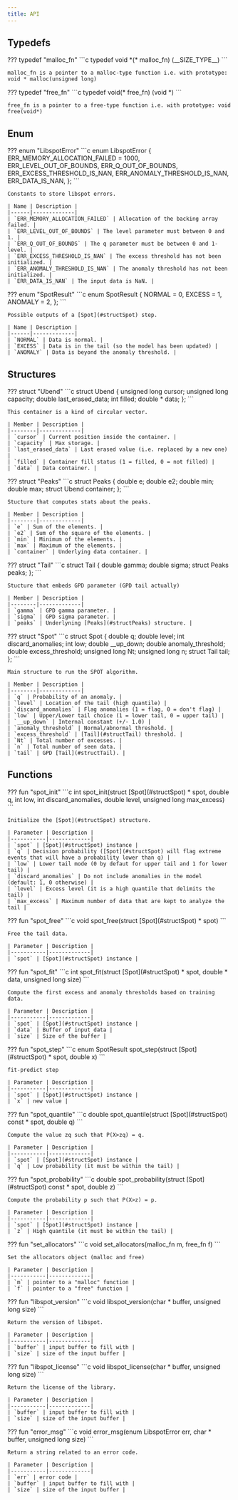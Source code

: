 ```yaml
---
title: API
---
```


## Typedefs

<div id="spot_8h_1af34cbecc36e51f2981fc6a4f2ccaaa12"></div>
??? typedef "malloc_fn"
    ```c
    typedef void *(* malloc_fn) (__SIZE_TYPE__)
    ```
    
    malloc_fn is a pointer to a malloc-type function i.e. with prototype: void * malloc(unsigned long)
    


<div id="spot_8h_1ac728a1a879612a5ebb351581594841eb"></div>
??? typedef "free_fn"
    ```c
    typedef void(* free_fn) (void *)
    ```
    
    free_fn is a pointer to a free-type function i.e. with prototype: void free(void*)
    


## Enum

<div id="spot_8h_1a3e77eff56146e2d86fc7d02819138a64"></div>
??? enum "LibspotError"
    ```c
    enum LibspotError {
        ERR_MEMORY_ALLOCATION_FAILED = 1000,
        ERR_LEVEL_OUT_OF_BOUNDS,
        ERR_Q_OUT_OF_BOUNDS,
        ERR_EXCESS_THRESHOLD_IS_NAN,
        ERR_ANOMALY_THRESHOLD_IS_NAN,
        ERR_DATA_IS_NAN,
    };
    ```
    
    Constants to store libspot errors.
    
    | Name | Description |
    |------|-------------|
    | `ERR_MEMORY_ALLOCATION_FAILED` | Allocation of the backing array failed. |
    | `ERR_LEVEL_OUT_OF_BOUNDS` | The level parameter must between 0 and 1. |
    | `ERR_Q_OUT_OF_BOUNDS` | The q parameter must be between 0 and 1-level. |
    | `ERR_EXCESS_THRESHOLD_IS_NAN` | The excess threshold has not been initialized. |
    | `ERR_ANOMALY_THRESHOLD_IS_NAN` | The anomaly threshold has not been initialized. |
    | `ERR_DATA_IS_NAN` | The input data is NaN. |


<div id="spot_8h_1a411400ee8f5004dad5990ed46ccf0596"></div>
??? enum "SpotResult"
    ```c
    enum SpotResult {
        NORMAL = 0,
        EXCESS = 1,
        ANOMALY = 2,
    };
    ```
    
    Possible outputs of a [Spot](#structSpot) step.
    
    | Name | Description |
    |------|-------------|
    | `NORMAL` | Data is normal. |
    | `EXCESS` | Data is in the tail (so the model has been updated) |
    | `ANOMALY` | Data is beyond the anomaly threshold. |


## Structures

<div id="structUbend"></div>
??? struct "Ubend"
    ```c
    struct Ubend {
        unsigned long cursor;
        unsigned long capacity;
        double last_erased_data;
        int filled;
        double * data;
    };
    ```
    
    This container is a kind of circular vector.
    
    | Member | Description |
    |--------|-------------|
    | `cursor` | Current position inside the container. |
    | `capacity` | Max storage. |
    | `last_erased_data` | Last erased value (i.e. replaced by a new one) |
    | `filled` | Container fill status (1 = filled, 0 = not filled) |
    | `data` | Data container. |


<div id="structPeaks"></div>
??? struct "Peaks"
    ```c
    struct Peaks {
        double e;
        double e2;
        double min;
        double max;
        struct Ubend container;
    };
    ```
    
    Stucture that computes stats about the peaks.
    
    | Member | Description |
    |--------|-------------|
    | `e` | Sum of the elements. |
    | `e2` | Sum of the square of the elements. |
    | `min` | Minimum of the elements. |
    | `max` | Maximum of the elements. |
    | `container` | Underlying data container. |


<div id="structTail"></div>
??? struct "Tail"
    ```c
    struct Tail {
        double gamma;
        double sigma;
        struct Peaks peaks;
    };
    ```
    
    Stucture that embeds GPD parameter (GPD tail actually)
    
    | Member | Description |
    |--------|-------------|
    | `gamma` | GPD gamma parameter. |
    | `sigma` | GPD sigma parameter. |
    | `peaks` | Underlyning [Peaks](#structPeaks) structure. |


<div id="structSpot"></div>
??? struct "Spot"
    ```c
    struct Spot {
        double q;
        double level;
        int discard_anomalies;
        int low;
        double __up_down;
        double anomaly_threshold;
        double excess_threshold;
        unsigned long Nt;
        unsigned long n;
        struct Tail tail;
    };
    ```
    
    Main structure to run the SPOT algorithm.
    
    | Member | Description |
    |--------|-------------|
    | `q` | Probability of an anomaly. |
    | `level` | Location of the tail (high quantile) |
    | `discard_anomalies` | Flag anomalies (1 = flag, 0 = don't flag) |
    | `low` | Upper/Lower tail choice (1 = lower tail, 0 = upper tail) |
    | `__up_down` | Internal constant (+/- 1.0) |
    | `anomaly_threshold` | Normal/abnormal threshold. |
    | `excess_threshold` | [Tail](#structTail) threshold. |
    | `Nt` | Total number of excesses. |
    | `n` | Total number of seen data. |
    | `tail` | GPD [Tail](#structTail). |


## Functions

<div id="spot_8h_1afe0033fc0d2a9089e4ca79c61537af94"></div>
??? fun "spot_init"
    ```c
    int spot_init(struct [Spot](#structSpot) * spot, double q, int low, int discard_anomalies, double level, unsigned long max_excess)
    ```
    
    Initialize the [Spot](#structSpot) structure.
    
    | Parameter | Description |
    |-----------|-------------|
    | `spot` | [Spot](#structSpot) instance |
    | `q` | Decision probability ([Spot](#structSpot) will flag extreme events that will have a probability lower than q) |
    | `low` | Lower tail mode (0 by defaut for upper tail and 1 for lower tail) |
    | `discard_anomalies` | Do not include anomalies in the model (default: 1, 0 otherwise) |
    | `level` | Excess level (it is a high quantile that delimits the tail) |
    | `max_excess` | Maximum number of data that are kept to analyze the tail |


<div id="spot_8h_1abbfb21d5bb94f98e29b28b0f8b1d104e"></div>
??? fun "spot_free"
    ```c
    void spot_free(struct [Spot](#structSpot) * spot)
    ```
    
    Free the tail data.
    
    | Parameter | Description |
    |-----------|-------------|
    | `spot` | [Spot](#structSpot) instance |


<div id="spot_8h_1afd6c1e52d8c9418be86d139d7fc395bc"></div>
??? fun "spot_fit"
    ```c
    int spot_fit(struct [Spot](#structSpot) * spot, double * data, unsigned long size)
    ```
    
    Compute the first excess and anomaly thresholds based on training data.
    
    | Parameter | Description |
    |-----------|-------------|
    | `spot` | [Spot](#structSpot) instance |
    | `data` | Buffer of input data |
    | `size` | Size of the buffer |


<div id="spot_8h_1afe66cf061e1eeb64d26151e5b902f9cd"></div>
??? fun "spot_step"
    ```c
    enum SpotResult spot_step(struct [Spot](#structSpot) * spot, double x)
    ```
    
    fit-predict step
    
    | Parameter | Description |
    |-----------|-------------|
    | `spot` | [Spot](#structSpot) instance |
    | `x` | new value |


<div id="spot_8h_1ac4d40e7cecabcb54ddef63c12698a214"></div>
??? fun "spot_quantile"
    ```c
    double spot_quantile(struct [Spot](#structSpot) const * spot, double q)
    ```
    
    Compute the value zq such that P(X>zq) = q.
    
    | Parameter | Description |
    |-----------|-------------|
    | `spot` | [Spot](#structSpot) instance |
    | `q` | Low probability (it must be within the tail) |


<div id="spot_8h_1a5ab632a45e410fc333ea5553b26a315e"></div>
??? fun "spot_probability"
    ```c
    double spot_probability(struct [Spot](#structSpot) const * spot, double z)
    ```
    
    Compute the probability p such that P(X>z) = p.
    
    | Parameter | Description |
    |-----------|-------------|
    | `spot` | [Spot](#structSpot) instance |
    | `z` | High quantile (it must be within the tail) |


<div id="spot_8h_1a3f0314da2c0eca019cd9af6bdb465b12"></div>
??? fun "set_allocators"
    ```c
    void set_allocators(malloc_fn m, free_fn f)
    ```
    
    Set the allocators object (malloc and free)
    
    | Parameter | Description |
    |-----------|-------------|
    | `m` | pointer to a "malloc" function |
    | `f` | pointer to a "free" function |


<div id="spot_8h_1ade83e5b02c26bcd8aeca25ba39b3be56"></div>
??? fun "libspot_version"
    ```c
    void libspot_version(char * buffer, unsigned long size)
    ```
    
    Return the version of libspot.
    
    | Parameter | Description |
    |-----------|-------------|
    | `buffer` | input buffer to fill with |
    | `size` | size of the input buffer |


<div id="spot_8h_1a72ccd22bfc5bf72474897bd41be8f43f"></div>
??? fun "libspot_license"
    ```c
    void libspot_license(char * buffer, unsigned long size)
    ```
    
    Return the license of the library.
    
    | Parameter | Description |
    |-----------|-------------|
    | `buffer` | input buffer to fill with |
    | `size` | size of the input buffer |


<div id="spot_8h_1a33453c918db77a6b0058822d5e424d70"></div>
??? fun "error_msg"
    ```c
    void error_msg(enum LibspotError err, char * buffer, unsigned long size)
    ```
    
    Return a string related to an error code.
    
    | Parameter | Description |
    |-----------|-------------|
    | `err` | error code |
    | `buffer` | input buffer to fill with |
    | `size` | size of the input buffer |


